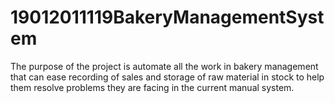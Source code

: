 # 19012011119BakeryManagementSystem
The purpose of the project is automate all the work in bakery management that can ease recording of sales and storage of raw material in stock to help them resolve problems they are facing in the current manual system.
